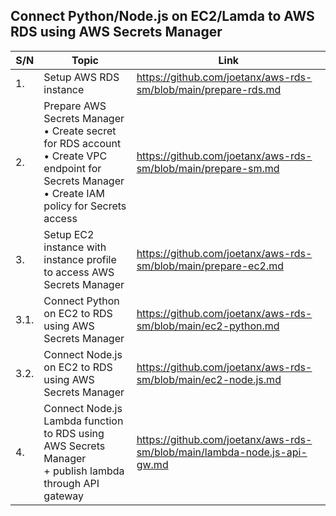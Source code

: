 ## Connect Python/Node.js on EC2/Lamda to AWS RDS using AWS Secrets Manager

|S/N|Topic|Link|
|---|---|---|
|1.|Setup AWS RDS instance|<https://github.com/joetanx/aws-rds-sm/blob/main/prepare-rds.md>|
|2.|Prepare AWS Secrets Manager<br>• Create secret for RDS account<br>• Create VPC endpoint for Secrets Manager<br>• Create IAM policy for Secrets access|<https://github.com/joetanx/aws-rds-sm/blob/main/prepare-sm.md>|
|3.|Setup EC2 instance with instance profile to access AWS Secrets Manager|<https://github.com/joetanx/aws-rds-sm/blob/main/prepare-ec2.md>|
|3.1.|Connect Python on EC2 to RDS using AWS Secrets Manager|<https://github.com/joetanx/aws-rds-sm/blob/main/ec2-python.md>|
|3.2.|Connect Node.js on EC2 to RDS using AWS Secrets Manager|<https://github.com/joetanx/aws-rds-sm/blob/main/ec2-node.js.md>|
|4.|Connect Node.js Lambda function to RDS using AWS Secrets Manager<br>+ publish lambda through API gateway|<https://github.com/joetanx/aws-rds-sm/blob/main/lambda-node.js-api-gw.md>|
